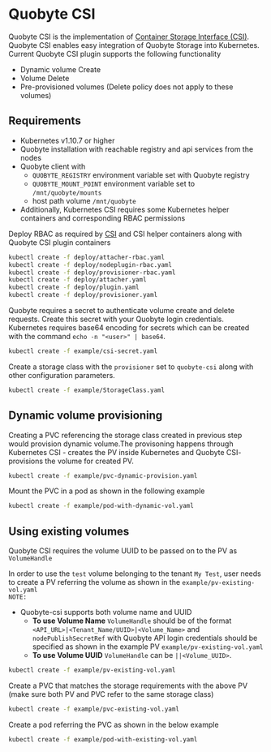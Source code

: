 # Quobyte CSI

Quobyte CSI is the implementation of
 [Container Storage Interface (CSI)](https://github.com/container-storage-interface/spec/tree/v0.2.0).
 Quobyte CSI enables easy integration of Quobyte Storage into Kubernetes. Current Quobyte CSI plugin
 supports the following functionality

* Dynamic volume Create
* Volume Delete
* Pre-provisioned volumes (Delete policy does not apply to these volumes)

## Requirements

* Kubernetes v1.10.7 or higher
* Quobyte installation with reachable registry and api services from the nodes
* Quobyte client with
  * `QUOBYTE_REGISTRY` environment variable set with Quobyte registry
  * `QUOBYTE_MOUNT_POINT` environment variable set to `/mnt/quobyte/mounts`
  * host path volume `/mnt/quobyte`
* Additionally, Kubernetes CSI requires some Kubernetes helper containers and corresponding RBAC
 permissions

Deploy RBAC as required by [CSI](https://kubernetes-csi.github.io/docs/Example.html) and CSI helper
 containers along with Quobyte CSI plugin containers

```bash
kubectl create -f deploy/attacher-rbac.yaml
kubectl create -f deploy/nodeplugin-rbac.yaml
kubectl create -f deploy/provisioner-rbac.yaml
kubectl create -f deploy/attacher.yaml
kubectl create -f deploy/plugin.yaml
kubectl create -f deploy/provisioner.yaml
```

Quobyte requires a secret to authenticate volume create and delete requests. Create this secret with
 your Quobyte login credentials. Kubernetes requires base64 encoding for secrets which can be created
 with the command `echo -n "<user>" | base64`.

```bash
kubectl create -f example/csi-secret.yaml
```

Create a storage class with the `provisioner` set to `quobyte-csi` along with other configuration
 parameters.

```bash
kubectl create -f example/StorageClass.yaml
```

## Dynamic volume provisioning

Creating a PVC referencing the storage class created in previous step would provision dynamic
 volume.The provisoning happens through Kubernetes CSI - creates the PV inside Kubernetes and
 Quobyte CSI- provisions the volume for created PV.

```bash
kubectl create -f example/pvc-dynamic-provision.yaml
```

Mount the PVC in a pod as shown in the following example

```bash
kubectl create -f example/pod-with-dynamic-vol.yaml
```

## Using existing volumes

Quobyte CSI requires the volume UUID to be passed on to the PV as `VolumeHandle`  

In order to use the `test` volume belonging to the tenant `My Test`, user needs to create a PV
 referring the volume as shown in the `example/pv-existing-vol.yaml`  
`NOTE:`

* Quobyte-csi supports both volume name and UUID
  * **To use Volume Name** `VolumeHandle` should be of the format `<API_URL>|<Tenant_Name/UUID>|<Volume_Name>`
   and `nodePublishSecretRef` with Quobyte API login credentials should be specified as shown in the
   example PV `example/pv-existing-vol.yaml`
  * **To use Volume UUID** `VolumeHandle` can be `||<Volume_UUID>`.

```bash
kubectl create -f example/pv-existing-vol.yaml
```

Create a PVC that matches the storage requirements with the above PV (make sure both PV and PVC refer
 to the same storage class)

```bash
kubectl create -f example/pvc-existing-vol.yaml
```

Create a pod referring the PVC as shown in the below example

```bash
kubectl create -f example/pod-with-existing-vol.yaml
```
